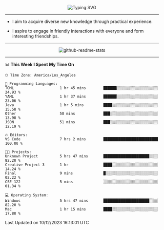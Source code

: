<p align="center">
  <img src="https://readme-typing-svg.demolab.com?font=Fira+Code&weight=500&size=32&duration=2500&pause=1600&center=true&vCenter=true&random=false&width=1024&height=64&lines=Hi+there+%F0%9F%91%8B;I'm+delighted+you+could+make+it+here+%F0%9F%8E%89;I'm+Harry%2C+a+college+student+still+finding+my+way" alt="Typing SVG" />
</p>


---


- I aim to acquire diverse new knowledge through practical experience.

- I aspire to engage in friendly interactions with everyone and form interesting friendships.


---


<p align="center">
  <img src="https://github-readme-stats.vercel.app/api?username=Harry-Jing&show_icons=true" alt="github-readme-stats"/>
</p>


---

<!--START_SECTION:waka-->
📊 **This Week I Spent My Time On** 

```text
🕑︎ Time Zone: America/Los_Angeles

💬 Programming Languages: 
TOML                     1 hr 45 mins        ██████░░░░░░░░░░░░░░░░░░░   24.93 % 
YAML                     1 hr 37 mins        ██████░░░░░░░░░░░░░░░░░░░   23.06 % 
Java                     1 hr 5 mins         ████░░░░░░░░░░░░░░░░░░░░░   15.58 % 
Other                    58 mins             ███░░░░░░░░░░░░░░░░░░░░░░   13.90 % 
JSON                     51 mins             ███░░░░░░░░░░░░░░░░░░░░░░   12.19 % 

🔥 Editors: 
VS Code                  7 hrs 2 mins        █████████████████████████   100.00 % 

🐱‍💻 Projects: 
Unknown Project          5 hrs 47 mins       █████████████████████░░░░   82.20 % 
Creative Project 3       1 hr                ████░░░░░░░░░░░░░░░░░░░░░   14.24 % 
Final                    9 mins              █░░░░░░░░░░░░░░░░░░░░░░░░   02.22 % 
CSE-122                  5 mins              ░░░░░░░░░░░░░░░░░░░░░░░░░   01.34 % 

💻 Operating System: 
Windows                  5 hrs 47 mins       █████████████████████░░░░   82.20 % 
Mac                      1 hr 15 mins        ████░░░░░░░░░░░░░░░░░░░░░   17.80 % 
```


 Last Updated on 10/12/2023 16:13:01 UTC
<!--END_SECTION:waka-->
